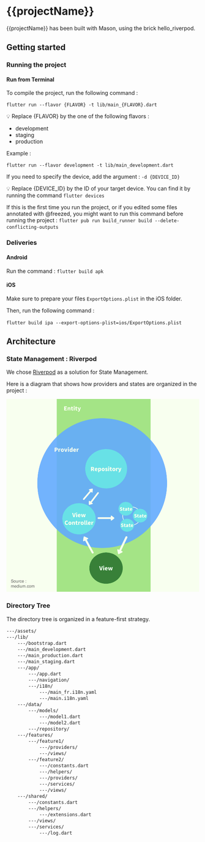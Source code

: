 # {{projectName}}

{{projectName}} has been built with Mason, using the brick hello_riverpod.

## Getting started

### Running the project

#### Run from Terminal

To compile the project, run the following command :

```shell
flutter run --flavor {FLAVOR} -t lib/main_{FLAVOR}.dart
```

💡 Replace {FLAVOR} by the one of the following flavors :

- development
- staging
- production

Example :

```shell
flutter run --flavor development -t lib/main_development.dart
```

If you need to specify the device, add the argument :
`-d {DEVICE_ID}`

💡 Replace {DEVICE_ID} by the ID of your target device. You can find it by running the command `flutter devices`

If this is the first time you run the project, or if you edited some files annotated with @freezed, you might want to run this command before running the project :
`flutter pub run build_runner build --delete-conflicting-outputs`

### Deliveries

#### Android

Run the command : `flutter build apk`

#### iOS

Make sure to prepare your files `ExportOptions.plist` in the iOS folder.

Then, run the following command :

`flutter build ipa --export-options-plist=ios/ExportOptions.plist`

## Architecture

### State Management : Riverpod

We chose [Riverpod](https://riverpod.dev/) as a solution for State Management.

Here is a diagram that shows how providers and states are organized in the project :

![App Architecture Diagram](assets/readme/architecture_riverpod.png)

### Directory Tree

The directory tree is organized in a feature-first strategy.

```text
---/assets/
---/lib/
    ---/bootstrap.dart
    ---/main_development.dart
    ---/main_production.dart
    ---/main_staging.dart
    ---/app/
        ---/app.dart
        ---/navigation/
        ---/i18n/
            ---/main_fr.i18n.yaml
            ---/main.i18n.yaml
    ---/data/
        ---/models/
            ---/model1.dart
            ---/model2.dart
        ---/repository/    
    ---/features/
        ---/feature1/
            ---/providers/
            ---/views/
        ---/feature2/
            ---/constants.dart
            ---/helpers/
            ---/providers/
            ---/services/
            ---/views/
    ---/shared/
        ---/constants.dart
        ---/helpers/
            ---/extensions.dart
        ---/views/
        ---/services/
            ---/log.dart
```
